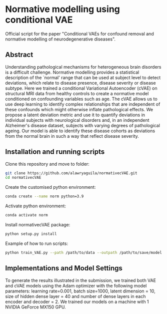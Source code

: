 # Normative modelling using conditional VAE

Official script for the paper "Conditional VAEs for confound removal and normative modelling of neurodegenerative diseases".

## Abstract 

Understanding pathological mechanisms for heterogeneous brain disorders is a difficult challenge. Normative modelling provides a statistical description of the `normal' range that can be used at subject level to detect deviations, which relate to disease presence, disease severity or disease subtype. Here we trained a conditional Variational Autoencoder (cVAE) on structural MRI data from healthy controls to create a normative model conditioned on confounding variables such as age. The cVAE allows us to use deep learning to identify complex relationships that are independent of these confounds which might otherwise inflate pathological effects. We propose a latent deviation metric and use it to quantify deviations in individual subjects with neurological disorders and, in an independent Alzheimer's disease dataset, subjects with varying degrees of pathological ageing. Our model is able to identify these disease cohorts as deviations from the normal brain in such a way that reflect disease severity. 

## Installation and running scripts

Clone this repository and move to folder:
```bash
git clone https://github.com/alawryaguila/normativecVAE.git
cd normativecVAE
```

Create the customised python environment:
```bash
conda create --name norm python=3.9
```

Activate python environment:
```bash
conda activate norm
```

Install normativecVAE package:
```bash
python setup.py install
```

Example of how to run scripts:
```bash
python train_VAE.py --path /path/to/data --outpath /path/to/save/model
```

## Implementations and Model Settings

To generate the results illustrated in the submission, we trained both VAE and cVAE models using the Adam optimizer with the following model parameters: learning rate=0.001, batch size=1000, latent dimension = 10, size of hidden dense layer = 40 and number of dense layers in each encoder and decoder = 2. We trained our models on a machine with 1 NVIDIA GeForce MX150 GPU.



